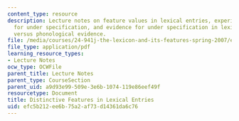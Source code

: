 ```yaml
---
content_type: resource
description: Lecture notes on feature values in lexical entries, experimental evidence
  for under specification, and evidence for under specification in lexical access
  versus phonological evidence.
file: /media/courses/24-941j-the-lexicon-and-its-features-spring-2007/efc5b212ee6b75a2af73d14361da6c76_lec5ds_lexical.pdf
file_type: application/pdf
learning_resource_types:
- Lecture Notes
ocw_type: OCWFile
parent_title: Lecture Notes
parent_type: CourseSection
parent_uid: a9d93e99-509e-3e6b-1074-119e86eef49f
resourcetype: Document
title: Distinctive Features in Lexical Entries
uid: efc5b212-ee6b-75a2-af73-d14361da6c76
---
```

